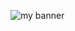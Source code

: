 <img
src="https://user-images.githubusercontent.com/70066375/181714759-4023568e-9eb0-4e40-9ae5-d891e911ecb7.jpg"
alt="my banner">
